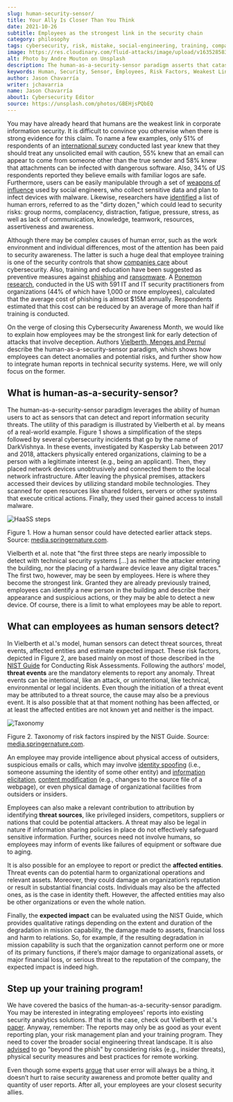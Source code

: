 ```yaml
---
slug: human-security-sensor/
title: Your Ally Is Closer Than You Think
date: 2021-10-26
subtitle: Employees as the strongest link in the security chain
category: philosophy
tags: cybersecurity, risk, mistake, social-engineering, training, company
image: https://res.cloudinary.com/fluid-attacks/image/upload/v1635285831/blog/human-security-sensor/cover_haass.webp
alt: Photo by Andre Mouton on Unsplash
description: The human-as-a-security-sensor paradigm asserts that catastrophe can be prevented if employees are trained to report threat events promptly. Learn more here.
keywords: Human, Security, Sensor, Employees, Risk Factors, Weakest Link, Reporting, Ethical Hacking, Pentesting
author: Jason Chavarría
writer: jchavarria
name: Jason Chavarría
about1: Cybersecurity Editor
source: https://unsplash.com/photos/GBEHjsPQbEQ
---
```


You may have already heard that humans are the weakest link in corporate
information security. It is difficult to convince you otherwise when
there is strong evidence for this claim. To name a few examples, only
51% of respondents of an [international
survey](https://www.proofpoint.com/sites/default/files/threat-reports/pfpt-us-tr-state-of-the-phish-2021.pdf)
conducted last year knew that they should treat any unsolicited email
with caution, 55% knew that an email can appear to come from someone
other than the true sender and 58% knew that attachments can be infected
with dangerous software. Also, 34% of US respondents reported they
believe emails with familiar logos are safe. Furthermore, users can be
easily manipulable through a set of [weapons of
influence](../social-engineering/) used by social engineers, who collect
sensitive data and plan to infect devices with malware. Likewise,
researchers have
[identified](https://www.faa.gov/about/initiatives/maintenance_hf/library/documents/media/human_factors_maintenance/human_error_in_aviation_maintenance.pdf)
a list of human errors, referred to as the "dirty dozen," which could
lead to security risks: group norms, complacency, distraction, fatigue,
pressure, stress, as well as lack of communication, knowledge, teamwork,
resources, assertiveness and awareness.

Although there may be complex causes of human error, such as the work
environment and individual differences, most of the attention has been
paid to security awareness. The latter is such a huge deal that employee
training is one of the security controls that show [companies
care](https://www.gartner.com/en/articles/4-metrics-that-prove-your-cybersecurity-program-works)
about cybersecurity. Also, training and education have been suggested as
preventive measures against
[phishing](https://www.proofpoint.com/sites/default/files/threat-reports/pfpt-us-tr-state-of-the-phish-2021.pdf)
and
[ransomware](https://www.proofpoint.com/sites/default/files/e-books/pfpt-us-eb-2021-ransomware-survival-guide.pdf).
A [Ponemon
research](https://www.proofpoint.com/sites/default/files/analyst-reports/pfpt-us-ar-ponemon-2021-cost-of-phishing-study.pdf),
conducted in the US with 591 IT and IT security practitioners from
organizations (44% of which have 1,000 or more employees), calculated
that the average cost of phishing is almost $15M annually. Respondents
estimated that this cost can be reduced by an average of more than half
if training is conducted.

On the verge of closing this Cybersecurity Awareness Month, we would
like to explain how employees may be the strongest link for early
detection of attacks that involve deception. Authors [Vielberth, Menges
and
Pernul](https://cybersecurity.springeropen.com/articles/10.1186/s42400-019-0040-0)
describe the human-as-a-security-sensor paradigm, which shows how
employees can detect anomalies and potential risks, and further show how
to integrate human reports in technical security systems. Here, we will
only focus on the former.

## What is human-as-a-security-sensor?

The human-as-a-security-sensor paradigm leverages the ability of human
users to act as sensors that can detect and report information security
threats. The utility of this paradigm is illustrated by Vielberth et al.
by means of a real-world example. Figure 1 shows a simplification of the
steps followed by several cybersecurity incidents that go by the name of
DarkVishnya. In these events, investigated by Kaspersky Lab between 2017
and 2018, attackers physically entered organizations, claiming to be a
person with a legitimate interest (e.g., being an applicant). Then, they
placed network devices unobtrusively and connected them to the local
network infrastructure. After leaving the physical premises, attackers
accessed their devices by utilizing standard mobile technologies. They
scanned for open resources like shared folders, servers or other systems
that execute critical actions. Finally, they used their gained access to
install malware.

<div class="imgblock">

![HaaSS steps](https://res.cloudinary.com/fluid-attacks/image/upload/v1635290618/blog/human-security-sensor/haass-figure-1.webp)

<div class="title">

Figure 1. How a human sensor could have detected earlier attack steps. Source: [media.springernature.com](https://media.springernature.com/full/springer-static/image/art%3A10.1186%2Fs42400-019-0040-0/MediaObjects/42400_2019_40_Fig1_HTML.png?as=webp).

</div>

</div>

Vielberth et al. note that "the first three steps are nearly impossible
to detect with technical security systems \[…​\] as neither the attacker
entering the building, nor the placing of a hardware device leave any
digital traces." The first two, however, may be seen by employees. Here
is where they become the strongest link. Granted they are already
previously trained, employees can identify a new person in the building
and describe their appearance and suspicious actions, or they may be
able to detect a new device. Of course, there is a limit to what
employees may be able to report.

## What can employees as human sensors detect?

In Vielberth et al.'s model, human sensors can detect threat sources,
threat events, affected entities and estimate expected impact. These
risk factors, depicted in Figure 2, are based mainly on most of those
described in the [NIST
Guide](https://nvlpubs.nist.gov/nistpubs/legacy/sp/nistspecialpublication800-30r1.pdf)
for Conducting Risk Assessments. Following the authors' model, **threat
events** are the mandatory elements to report any anomaly. Threat events
can be intentional, like an attack, or unintentional, like technical,
environmental or legal incidents. Even though the initiation of a threat
event may be attributed to a threat source, the cause may also be a
previous event. It is also possible that at that moment nothing has been
affected, or at least the affected entities are not known yet and
neither is the impact.

<div class="imgblock">

![Taxonomy](https://res.cloudinary.com/fluid-attacks/image/upload/v1635290618/blog/human-security-sensor/haass-figure-2.webp)

<div class="title">

Figure 2. Taxonomy of risk factors inspired by the NIST Guide. Source: [media.springernature.com](https://media.springernature.com/full/springer-static/image/art%3A10.1186%2Fs42400-019-0040-0/MediaObjects/42400_2019_40_Fig3_HTML.png?as=webp).

</div>

</div>

An employee may provide intelligence about physical access of outsiders,
suspicious emails or calls, which may involve [identity
spoofing](https://capec.mitre.org/data/definitions/151.html) (i.e.,
someone assuming the identity of some other entity) and [information
elicitation](https://capec.mitre.org/data/definitions/410.html),
[content
modification](https://capec.mitre.org/data/definitions/148.html) (e.g.,
changes to the source file of a webpage), or even physical damage of
organizational facilities from outsiders or insiders.

Employees can also make a relevant contribution to attribution by
identifying **threat sources**, like privileged insiders, competitors,
suppliers or nations that could be potential attackers. A threat may
also be legal in nature if information sharing policies in place do not
effectively safeguard sensitive information. Further, sources need not
involve humans, so employees may inform of events like failures of
equipment or software due to aging.

It is also possible for an employee to report or predict the **affected
entities**. Threat events can do potential harm to organizational
operations and relevant assets. Moreover, they could damage an
organization’s reputation or result in substantial financial costs.
Individuals may also be the affected ones, as is the case in identity
theft. However, the affected entities may also be other organizations or
even the whole nation.

Finally, the **expected impact** can be evaluated using the NIST Guide,
which provides qualitative ratings depending on the extent and duration
of the degradation in mission capability, the damage made to assets,
financial loss and harm to relations. So, for example, if the resulting
degradation in mission capability is such that the organization cannot
perform one or more of its primary functions, if there’s major damage to
organizational assets, or major financial loss, or serious threat to the
reputation of the company, the expected impact is indeed high.

## Step up your training program!

We have covered the basics of the human-as-a-security-sensor paradigm.
You may be interested in integrating employees' reports into existing
security analytics solutions. If that is the case, check out Vielberth
et al.'s
[paper](https://cybersecurity.springeropen.com/articles/10.1186/s42400-019-0040-0).
Anyway, remember: The reports may only be as good as your event
reporting plan, your risk management plan and your training program.
They need to cover the broader social engineering threat landscape. It
is also
[advised](https://www.proofpoint.com/sites/default/files/threat-reports/pfpt-us-tr-state-of-the-phish-2021.pdf)
to go "beyond the phish" by considering risks (e.g., insider threats),
physical security measures and best practices for remote working.

Even though some experts
[argue](https://threatpost.com/cybersecurity-failing-ransomware/175637/)
that user error will always be a thing, it doesn’t hurt to raise
security awareness and promote better quality and quantity of user
reports. After all, your employees are your closest security allies.
